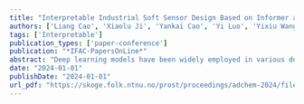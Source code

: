 ```yaml
---
title: "Interpretable Industrial Soft Sensor Design Based on Informer and Shap"
authors: ['Liang Cao', 'Xiaolu Ji', 'Yankai Cao', 'Yi Luo', 'Yixiu Wang', 'Lim C Siang', 'Jin Li', 'R Bhushan Gopaluni']
tags: ['Interpretable']
publication_types: ['paper-conference']
publication: "*IFAC-PapersOnLine*"
abstract: "Deep learning models have been widely employed in various domains, yet they have certain limitations when it comes to industrial process applications. The two main challenges are their inability to effectively handle long-sequence predictions and the complexity of their internal structure, which makes it difficult to explain the output of the model. This work aims to build accurate and interpretable soft sensors for industrial processes. The Informer model is used to build accurate soft sensors due to its proficiency in long sequences. Additionally, an interpretable machine learning algorithm, SHapley Additive exPlanations (SHAP), is used to infer the global and local contributions of each feature to the predictions. The effectiveness of the proposed algorithms is validated on real industrial fluid catalytic cracker unit data, and the results show that the Informer model has higher accuracy and better long-sequence data prediction ability. Furthermore, the SHAP analysis enhances the model’s utility by providing clear insights into the influence of individual features on the predictions, thereby increasing its transparency and trustworthiness in industrial settings."
date: "2024-01-01"
publishDate: "2024-01-01"
url_pdf: "https://skoge.folk.ntnu.no/prost/proceedings/adchem-2024/files/0128.pdf"
---
```

